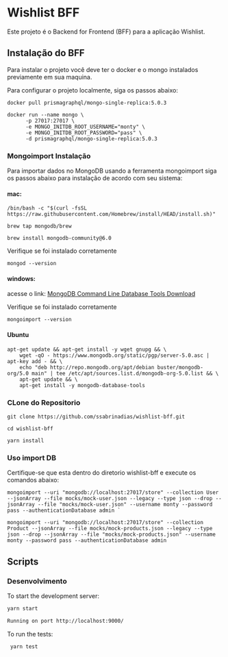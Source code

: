 # Wishlist BFF

Este projeto é o Backend for Frontend (BFF) para a aplicação Wishlist. 


## Instalação do BFF
Para instalar o projeto você deve ter o docker e o mongo instalados previamente em sua maquina.

Para configurar o projeto localmente, siga os passos abaixo:

```
docker pull prismagraphql/mongo-single-replica:5.0.3
```

```
docker run --name mongo \
      -p 27017:27017 \
      -e MONGO_INITDB_ROOT_USERNAME="monty" \
      -e MONGO_INITDB_ROOT_PASSWORD="pass" \
      -d prismagraphql/mongo-single-replica:5.0.3
```

### Mongoimport Instalação
Para importar dados no MongoDB usando a ferramenta mongoimport siga os passos abaixo para instalação de acordo com seu sistema:

####  mac:
```
/bin/bash -c "$(curl -fsSL https://raw.githubusercontent.com/Homebrew/install/HEAD/install.sh)"

brew tap mongodb/brew

brew install mongodb-community@6.0
```
Verifique se foi instalado corretamente
```
mongod --version
```

#### windows:
acesse o link:
[MongoDB Command Line Database Tools Download](https://www.mongodb.com/try/download/database-tools)

Verifique se foi instalado corretamente
```
mongoimport --version
```

#### Ubuntu

```
apt-get update && apt-get install -y wget gnupg && \
    wget -qO - https://www.mongodb.org/static/pgp/server-5.0.asc | apt-key add - && \
    echo "deb http://repo.mongodb.org/apt/debian buster/mongodb-org/5.0 main" | tee /etc/apt/sources.list.d/mongodb-org-5.0.list && \
    apt-get update && \
    apt-get install -y mongodb-database-tools
```

### CLone do Repositorio

```
git clone https://github.com/ssabrinadias/wishlist-bff.git

cd wishlist-bff

yarn install
```

### Uso import DB
Certifique-se que esta dentro do diretorio wishlist-bff e execute os comandos abaixo:

```
mongoimport --uri "mongodb://localhost:27017/store" --collection User --jsonArray --file mocks/mock-user.json --legacy --type json --drop --jsonArray --file "mocks/mock-user.json" --username monty --password pass --authenticationDatabase admin `
```

```
mongoimport --uri "mongodb://localhost:27017/store" --collection Product --jsonArray --file mocks/mock-products.json --legacy --type json --drop --jsonArray --file "mocks/mock-products.json" --username monty --password pass --authenticationDatabase admin 
```



## Scripts

### Desenvolvimento

To start the development server:

```bash
yarn start

Running on port http://localhost:9000/
```

To run the tests:

```bash
 yarn test
```